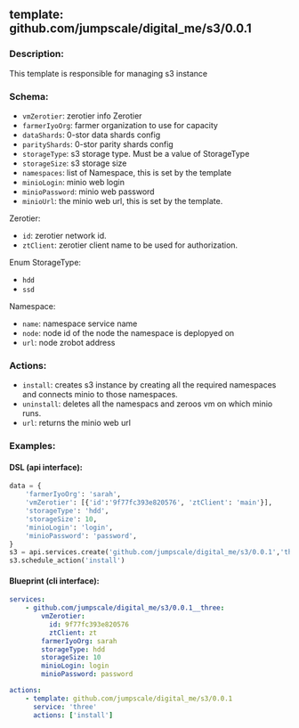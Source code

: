 ## template: github.com/jumpscale/digital_me/s3/0.0.1

### Description:
This template is responsible for managing s3 instance

### Schema:

- `vmZerotier`: zerotier info Zerotier
- `farmerIyoOrg`: farmer organization to use for capacity
- `dataShards`: 0-stor data shards config
- `parityShards`: 0-stor parity shards config
- `storageType`: s3 storage type. Must be a value of StorageType
- `storageSize`: s3 storage size
- `namespaces`: list of Namespace, this is set by the template
- `minioLogin`: minio web login
- `minioPassword`: minio web password
- `minioUrl`: the minio web url, this is set by the template.

Zerotier:
- `id`: zerotier network id.
- `ztClient`: zerotier client name to be used for authorization.

Enum StorageType:
- `hdd`
- `ssd`

Namespace:
- `name`: namespace service name 
- `node`: node id of the node the namespace is deplopyed on
- `url`: node zrobot address


### Actions:
- `install`: creates s3 instance by creating all the required namespaces and connects minio to those namespaces.
- `uninstall`: deletes all the namespacs and zeroos vm on which minio runs.
- `url`: returns the minio web url

### Examples:
#### DSL (api interface):
```python
data = {
    'farmerIyoOrg': 'sarah',
    'vmZerotier': [{'id':'9f77fc393e820576', 'ztClient': 'main'}],
    'storageType': 'hdd',
    'storageSize': 10,
    'minioLogin': 'login',
    'minioPassword': 'password',
}
s3 = api.services.create('github.com/jumpscale/digital_me/s3/0.0.1','three', data)
s3.schedule_action('install')
```

#### Blueprint (cli interface):
```yaml
services:
    - github.com/jumpscale/digital_me/s3/0.0.1__three:
        vmZerotier:
          id: 9f77fc393e820576
          ztClient: zt
        farmerIyoOrg: sarah
        storageType: hdd
        storageSize: 10
        minioLogin: login
        minioPassword: password

actions:
    - template: github.com/jumpscale/digital_me/s3/0.0.1
      service: 'three'
      actions: ['install']

```
